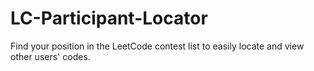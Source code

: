 # LC-Participant-Locator
Find your position in the LeetCode contest list to easily locate and view other users' codes.


